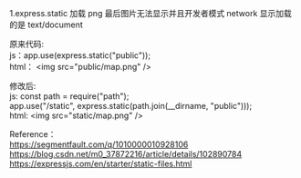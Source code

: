 1.express.static 加载 png 最后图片无法显示并且开发者模式 network 显示加载的是 text/document

原来代码:  
js：app.use(express.static("public"));  
html： \<img src="public/map.png" />

修改后:  
js: const path = require("path");  
app.use("/static", express.static(path.join(\_\_dirname, "public")));  
html: \<img src="static/map.png" />

Reference：  
https://segmentfault.com/q/1010000010928106  
https://blog.csdn.net/m0_37872216/article/details/102890784  
https://expressjs.com/en/starter/static-files.html
